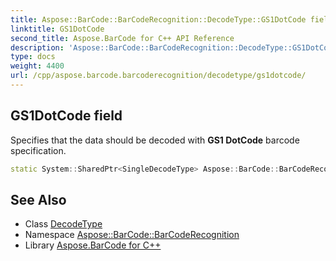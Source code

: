 ```yaml
---
title: Aspose::BarCode::BarCodeRecognition::DecodeType::GS1DotCode field
linktitle: GS1DotCode
second_title: Aspose.BarCode for C++ API Reference
description: 'Aspose::BarCode::BarCodeRecognition::DecodeType::GS1DotCode field. Specifies that the data should be decoded with GS1 DotCode barcode specification in C++.'
type: docs
weight: 4400
url: /cpp/aspose.barcode.barcoderecognition/decodetype/gs1dotcode/
---
```

## GS1DotCode field


Specifies that the data should be decoded with **GS1 DotCode** barcode specification.

```cpp
static System::SharedPtr<SingleDecodeType> Aspose::BarCode::BarCodeRecognition::DecodeType::GS1DotCode
```




## See Also

* Class [DecodeType](../)
* Namespace [Aspose::BarCode::BarCodeRecognition](../../)
* Library [Aspose.BarCode for C++](../../../)
